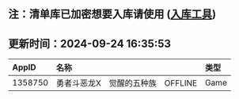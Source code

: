 ## 注：清单库已加密想要入库请使用 ([入库工具](https://github.com/BlankTMing/ManifestAutoUpdate/releases))

## 更新时间：2024-09-24 16:35:53
| AppID | 名称 | 类型  |
| :-------------------- | :----------------------------- | :----------- |
| 1358750 | 勇者斗恶龙X　觉醒的五种族　OFFLINE| Game |

